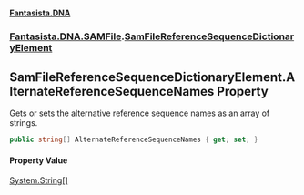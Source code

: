 #### [Fantasista.DNA](index.md 'index')
### [Fantasista.DNA.SAMFile](Fantasista.DNA.SAMFile.md 'Fantasista.DNA.SAMFile').[SamFileReferenceSequenceDictionaryElement](Fantasista.DNA.SAMFile.SamFileReferenceSequenceDictionaryElement.md 'Fantasista.DNA.SAMFile.SamFileReferenceSequenceDictionaryElement')

## SamFileReferenceSequenceDictionaryElement.AlternateReferenceSequenceNames Property

Gets or sets the alternative reference sequence names as an array of strings.

```csharp
public string[] AlternateReferenceSequenceNames { get; set; }
```

#### Property Value
[System.String](https://docs.microsoft.com/en-us/dotnet/api/System.String 'System.String')[[]](https://docs.microsoft.com/en-us/dotnet/api/System.Array 'System.Array')